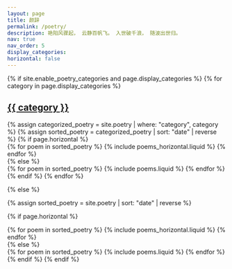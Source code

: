 ```yaml
---
layout: page
title: 颜辞
permalink: /poetry/
description: 艳阳风骤起， 云静百帆飞。 入世破千浪， 随波出世归。
nav: true
nav_order: 5
display_categories:
horizontal: false
---
```


<!-- pages/poetry.md -->
<div class="poetry">
{% if site.enable_poetry_categories and page.display_categories %}
  <!-- Display categorized poetry -->
  {% for category in page.display_categories %}
  <a id="{{ category }}" href=".#{{ category }}">
    <h2 class="category">{{ category }}</h2>
  </a>
  {% assign categorized_poetry = site.poetry | where: "category", category %}
  {% assign sorted_poetry = categorized_poetry | sort: "date" | reverse %}
  <!-- Generate cards for each project -->
  {% if page.horizontal %}
  <div class="container">
    <div class="row row-cols-1 row-cols-md-2">
    {% for poem in sorted_poetry %}
      {% include poems_horizontal.liquid %}
    {% endfor %}
    </div>
  </div>
  {% else %}
  <div class="row row-cols-1 row-cols-md-3">
    {% for poem in sorted_poetry %}
      {% include poems.liquid %}
    {% endfor %}
  </div>
  {% endif %}
  {% endfor %}

{% else %}

<!-- Display poetry without categories -->
{% assign sorted_poetry = site.poetry | sort: "date" | reverse %}

  <!-- Generate cards for each project -->
{% if page.horizontal %}
  <div class="container">
    <div class="row row-cols-1 row-cols-md-2">
    {% for poem in sorted_poetry %}
      {% include poems_horizontal.liquid %}
    {% endfor %}
    </div>
  </div>
  {% else %}
  <div class="row row-cols-1 row-cols-md-3">
    {% for poem in sorted_poetry %}
      {% include poems.liquid %}
    {% endfor %}
  </div>
  {% endif %}
{% endif %}
</div>

<style>
  /* Increase vertical spacing between poem cards */
  .row > .col {
    margin-bottom: 2rem !important;  /* Reduced from 3rem to 2rem */
  }

  /* Ensure consistent spacing for the last row */
  .row:last-child > .col {
    margin-bottom: 1.5rem !important;  /* Reduced from 2rem to 1.5rem */
  }
</style>
